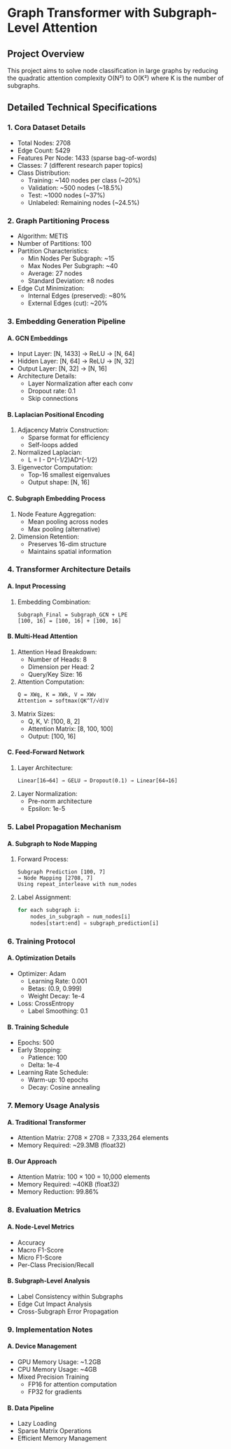 # Graph Transformer with Subgraph-Level Attention

## Project Overview
This project aims to solve node classification in large graphs by reducing the quadratic attention complexity O(N²) to O(K²) where K is the number of subgraphs.

## Detailed Technical Specifications

### 1. Cora Dataset Details
- Total Nodes: 2708
- Edge Count: 5429
- Features Per Node: 1433 (sparse bag-of-words)
- Classes: 7 (different research paper topics)
- Class Distribution:
  - Training: ~140 nodes per class (~20%)
  - Validation: ~500 nodes (~18.5%)
  - Test: ~1000 nodes (~37%)
  - Unlabeled: Remaining nodes (~24.5%)

### 2. Graph Partitioning Process
- Algorithm: METIS
- Number of Partitions: 100
- Partition Characteristics:
  - Min Nodes Per Subgraph: ~15
  - Max Nodes Per Subgraph: ~40
  - Average: 27 nodes
  - Standard Deviation: ±8 nodes
- Edge Cut Minimization:
  - Internal Edges (preserved): ~80%
  - External Edges (cut): ~20%

### 3. Embedding Generation Pipeline

#### A. GCN Embeddings
- Input Layer: [N, 1433] → ReLU → [N, 64]
- Hidden Layer: [N, 64] → ReLU → [N, 32]
- Output Layer: [N, 32] → [N, 16]
- Architecture Details:
  - Layer Normalization after each conv
  - Dropout rate: 0.1
  - Skip connections

#### B. Laplacian Positional Encoding
1. Adjacency Matrix Construction:
   - Sparse format for efficiency
   - Self-loops added
2. Normalized Laplacian:
   - L = I - D^(-1/2)AD^(-1/2)
3. Eigenvector Computation:
   - Top-16 smallest eigenvalues
   - Output shape: [N, 16]

#### C. Subgraph Embedding Process
1. Node Feature Aggregation:
   - Mean pooling across nodes
   - Max pooling (alternative)
2. Dimension Retention:
   - Preserves 16-dim structure
   - Maintains spatial information

### 4. Transformer Architecture Details

#### A. Input Processing
1. Embedding Combination:
   ```
   Subgraph_Final = Subgraph_GCN + LPE
   [100, 16] = [100, 16] + [100, 16]
   ```

#### B. Multi-Head Attention
1. Attention Head Breakdown:
   - Number of Heads: 8
   - Dimension per Head: 2
   - Query/Key Size: 16
2. Attention Computation:
   ```
   Q = XWq, K = XWk, V = XWv
   Attention = softmax(QK^T/√d)V
   ```
3. Matrix Sizes:
   - Q, K, V: [100, 8, 2]
   - Attention Matrix: [8, 100, 100]
   - Output: [100, 16]

#### C. Feed-Forward Network
1. Layer Architecture:
   ```
   Linear[16→64] → GELU → Dropout(0.1) → Linear[64→16]
   ```
2. Layer Normalization:
   - Pre-norm architecture
   - Epsilon: 1e-5

### 5. Label Propagation Mechanism

#### A. Subgraph to Node Mapping
1. Forward Process:
   ```
   Subgraph Prediction [100, 7]
   → Node Mapping [2708, 7]
   Using repeat_interleave with num_nodes
   ```

2. Label Assignment:
   ```python
   for each subgraph i:
       nodes_in_subgraph = num_nodes[i]
       nodes[start:end] = subgraph_prediction[i]
   ```

### 6. Training Protocol

#### A. Optimization Details
- Optimizer: Adam
  - Learning Rate: 0.001
  - Betas: (0.9, 0.999)
  - Weight Decay: 1e-4
- Loss: CrossEntropy
  - Label Smoothing: 0.1

#### B. Training Schedule
- Epochs: 500
- Early Stopping:
  - Patience: 100
  - Delta: 1e-4
- Learning Rate Schedule:
  - Warm-up: 10 epochs
  - Decay: Cosine annealing

### 7. Memory Usage Analysis

#### A. Traditional Transformer
- Attention Matrix: 2708 × 2708 = 7,333,264 elements
- Memory Required: ~29.3MB (float32)

#### B. Our Approach
- Attention Matrix: 100 × 100 = 10,000 elements
- Memory Required: ~40KB (float32)
- Memory Reduction: 99.86%

### 8. Evaluation Metrics

#### A. Node-Level Metrics
- Accuracy
- Macro F1-Score
- Micro F1-Score
- Per-Class Precision/Recall

#### B. Subgraph-Level Analysis
- Label Consistency within Subgraphs
- Edge Cut Impact Analysis
- Cross-Subgraph Error Propagation

### 9. Implementation Notes

#### A. Device Management
- GPU Memory Usage: ~1.2GB
- CPU Memory Usage: ~4GB
- Mixed Precision Training
  - FP16 for attention computation
  - FP32 for gradients

#### B. Data Pipeline
- Lazy Loading
- Sparse Matrix Operations
- Efficient Memory Management
